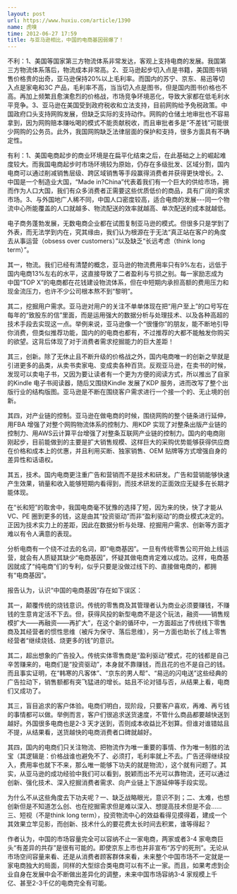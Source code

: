 ```yaml
---
layout: post
url: https://www.huxiu.com/article/1390
name: 虎嗅
time: 2012-06-27 17:59
title: 与亚马逊相比，中国的电商基因弱爆了！
---
```

不利：1、美国等国家第三方物流体系非常发达，客观上支持电商的发展。我国第三方物流体系落后，物流成本非常高。2、亚马逊起步切入点是书籍，美国图书销售价格贵的出奇，亚马逊保持20%以上毛利率。而国内的苏宁、京东、易迅等切入点是家电和3C 产品，毛利率不高，当当切入点是图书，但是国内图书价格也不高。再加上频繁且愈演愈烈的价格战，市场竞争环境恶化，导致大家都在低毛利水平竞争。3、亚马逊在美国受到政府税收和立法支持，目前网购给予免税政策。中国政府口头支持网购发展，但缺乏实际的支持动作。网购的仓储土地审批也不容易拿到，因为网购赔本赚吆喝的模式不能贡献税收，而且审批者多是“不差钱”可能很少网购的公务员。此外，我国网购缺乏法律层面的保护和支持，很多方面具有不确定性。

有利：1、美国电商起步的商业环境是在扁平化结束之后，在此基础之上的崛起难度较大。而我国电商起步时市场环境较为原始，仍存在多级批发、区域分割，国内电商可以通过削减销售层级、跨区域销售等手段赢得消费者并获得更快增长。2、中国是一个制造业大国，“Made in?China”代表着我们有一个巨大的供给市场，拥而作为人口大国，我们有众多消费者正需要这些优质低价的商品，具有广阔的需求市场。3、与外国地广人稀不同，中国人口密度较高，适合电商的发展---同一个物流中心所能覆盖的人口就越多、物流配送的效率就越高、单次配送的成本就越低。

电子商务蓬勃发展，无数电商企业都在试图复制亚马逊的模式。但很多只是学到了外表，而无法学到内在，究其缘由，我们认为根源在于无法“真正站在客户的角度去从事运营（obsess over customers）”以及缺乏“长远考虑（think long term）”。

其一，物流。我们已经有清楚的概念，亚马逊的物流费用率只有9%左右，远低于国内电商13%左右的水平，这直接导致了二者盈利与亏损之别。每一家励志成为中国“TOP X”的电商都在花钱建设物流体系，但在中短期内承担高额的费用压力和现金流压力，也许不少公司根本熬不到“黎明”。

其二，挖掘用户需求。亚马逊对用户的关注不单单体现在把“用户至上”的口号写在每年的“致股东的信”里面，而是运用强大的数据分析与处理技术、以及各种高超的技术手段去实现这一点。举例来说，亚马逊像一个“很懂你”的朋友，能不断地引导你消费，但类似推荐功能，国内的的电商也都有，不过推荐的大都不能触发你购买的欲望。这背后体现了对于消费者需求挖掘能力的巨大差距！

其三，创新。除了无休止且不断升级的价格战之外，国内电商唯一的创新之举就是引进更多的品类，从卖书卖家电、变成卖各种百货。反观亚马逊，在卖书的时候，发现可以卖电子书，又因为要让读者有一个更为方便的阅读方式，所以推出了自家的Kindle 电子书阅读器，随后又围绕Kindle 发展了KDP 服务，进而改写了整个出版行业的结构版图。亚马逊是不断在围绕客户需求进行一个接一个的、无止境的创新。

其四，对产业链的控制。亚马逊在做电商的时候，围绕网购的整个链条进行延伸，用FBA 增强了对整个网购物流体系的控制力、用KDP 实现了对整条出版产业链的控制力、用AWS云计算平台增强了对整条互联网产业链的控制力。国内的电商刚刚起步，目前能做到的主要是扩大销售规模、这样巨大的采购优势能够获得供应商在价格和成本上的优惠，并且利用买断、独家销售、OEM 贴牌等方式增强自身的差异性和话语权。

其五，技术。国内电商更注重广告和营销而不是技术和研发。广告和营销能够快速产生效果，销量和收入能够短期内看得到，而技术研发的正面效应无疑多在长期才能体现。

在“长和短”的取舍中，我国电商毫不犹豫的选择了短，因为来的快，快了才能从VC、PE 圈到更多的钱，这是由其“投资驱动”而非“盈利驱动”的商业模式决定的。正因为技术实力上的差距，因此在数据分析与处理、挖掘用户需求、创新等方面才难以有令人满意的表现。

分析电商有一个绕不过去的名词，即“电商基因”。一旦有传统零售公司开始上线运营，就会有人质疑其缺少“电商基因”，怀疑其做电商肯定难以成功。这样，电商基因就成了“纯电商”们的专利，似乎只要是没做过线下的、直接做电商的，都拥有“电商基因”。

报告认为，认识“中国的电商基因”存在如下误区：

其一，颠覆传统的烧钱意识。传统的零售商及其管理者认为商业必须要赚钱，不赚钱的生意肯定活不下去。但，获得风投的新型电商不是这个玩法，融资——销售规模扩大——再融资——再扩大”，在这个新的循环中，一方面超出了传统线下零售商及其经营者的惯性思维（被斥为保守、落后思维），另一方面也助长了线上零售经营者“继续烧钱、烧更多的钱”的意识。

其二，超出想象的广告投入。传统实体零售商是“盈利驱动”模式，花的钱都是自己辛苦赚来的，电商们是“投资驱动”，本身就不靠赚钱，而且花的也不是自己的钱。而且事实证明，在“韩寒的凡客体”、“京东的男人帮”、“易迅的闪电送”这些经典的广告拉动下，销售额都有突飞猛进的增长。姑且不论对错与否，从结果上看，电商们又成功了。

其三，盲目追求的客户体验。电商们明白，现阶段，只要客户喜欢，再难、再亏钱的事情都可以做。举例而言，客户们很追求送货速度，不管什么商品都要越快送到越好。外国很多电商也是2-3 天才送到，否则成本收益比不划算。但谁对谁错姑且不提，从结果看，送货越快的电商消费者口碑就越好。

其四，国内的电商们只关注物流、把物流作为唯一重要的事情、作为唯一制胜的法宝（其逻辑是：价格战谁也避免不了、必须打，毛利率就上不去。广告还得继续投入，费用率也就下不来，那么唯一能够下功夫的就是物流），这个就有问题了。其实，从亚马逊的成功经验中我们可以看到，脱颖而出不光可以靠物流，还可以通过创新、强化技术、深入挖掘消费者需求、向产业链上下游延伸等手段实现。

为什么不从这些角度去下功夫呢？一、缺乏战略眼光，意识不到；二、太难，也想创新但是不知道怎么创、也在挖掘需求但是难以深入、想提高技术但是不会……三、短视（不是think long term），投资物流中心的效益看得见摸得着，建成一个其效果立竿见影，而创新、技术什么的要花费太长时间去积累，谁等得起？

作者认为，中国的市场容量完全可以容纳不止一家电商，两家或者3-4 家电商巨头“有差异的共存”是很有可能的。即使京东上市也并非宣布“苏宁的死刑”。无论从市场空间容量来看、还是从消费者顾客群体来看，未来整个中国市场不一定就是一家电商独大的局面，同样的大型综合类电商可以有不止一家。而且，如果考虑到企业自身在发展中会不断做出差异化的调整，未来中国市场容纳3-4 家规模上千亿、甚至2-3千亿的电商完全有可能。

